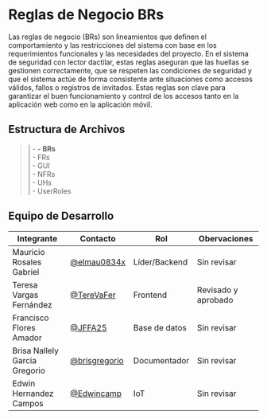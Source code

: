 # Reglas de Negocio BRs

<p text align: "justify";> Las reglas de negocio (BRs) son lineamientos que definen el comportamiento y las restricciones del sistema con base en los requerimientos funcionales y las necesidades del proyecto. En el sistema de seguridad con lector dactilar, estas reglas aseguran que las huellas se gestionen correctamente, que se respeten las condiciones de seguridad y que el sistema actúe de forma consistente ante situaciones como accesos válidos, fallos o registros de invitados. Estas reglas son clave para garantizar el buen funcionamiento y control de los accesos tanto en la aplicación web como en la aplicación móvil.</p>


## Estructura de Archivos
  
  >| -  **- BRs** <br>
  >| - FRs <br>
  >| - GUI <br>
  >| - NFRs <br>
  >| - UHs <br>
  >| - UserRoles <br>

## Equipo de Desarrollo

| Integrante                        | Contacto                                                | Rol           |Obervaciones|
|------------------------------------|---------------------------------------------------------|--------------|------------|
| Mauricio Rosales Gabriel           | [@elmau0834x](https://github.com/elmau0834x)           | Líder/Backend | Sin revisar
| Teresa Vargas Fernández            | [@TereVaFer](https://github.com/TereVaFer)             | Frontend      | Revisado y aprobado|
| Francisco Flores Amador            | [@JFFA25](https://github.com/JFFA25)                   | Base de datos | Sin revisar|
| Brisa Nallely Garcia Gregorio      | [@brisgregorio](https://github.com/Brisgregorio)       | Documentador  | Sin revisar|
| Edwin Hernandez Campos             | [@Edwincamp](https://github.com/Edwincamp)             | IoT           | Sin revisar|

